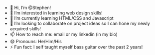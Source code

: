 - 👋 Hi, I’m @Stephen!
- 👀 I’m interested in learning web design skills!
- 🌱 I’m currently learning HTML/CSS and Javascript
- 💞️ I’m looking to collaborate on project ideas so I can hone my newly acquired skills!
- 📫 How to reach me: email or my linkedin (in my bio)
- 😄 Pronouns: He/Him/His
- ⚡ Fun fact: I self taught myself bass guitar over the past 2 years!

<!---
D4rthDistortion/D4rthDistortion is a ✨ special ✨ repository because its `README.md` (this file) appears on your GitHub profile.
You can click the Preview link to take a look at your changes.
--->
